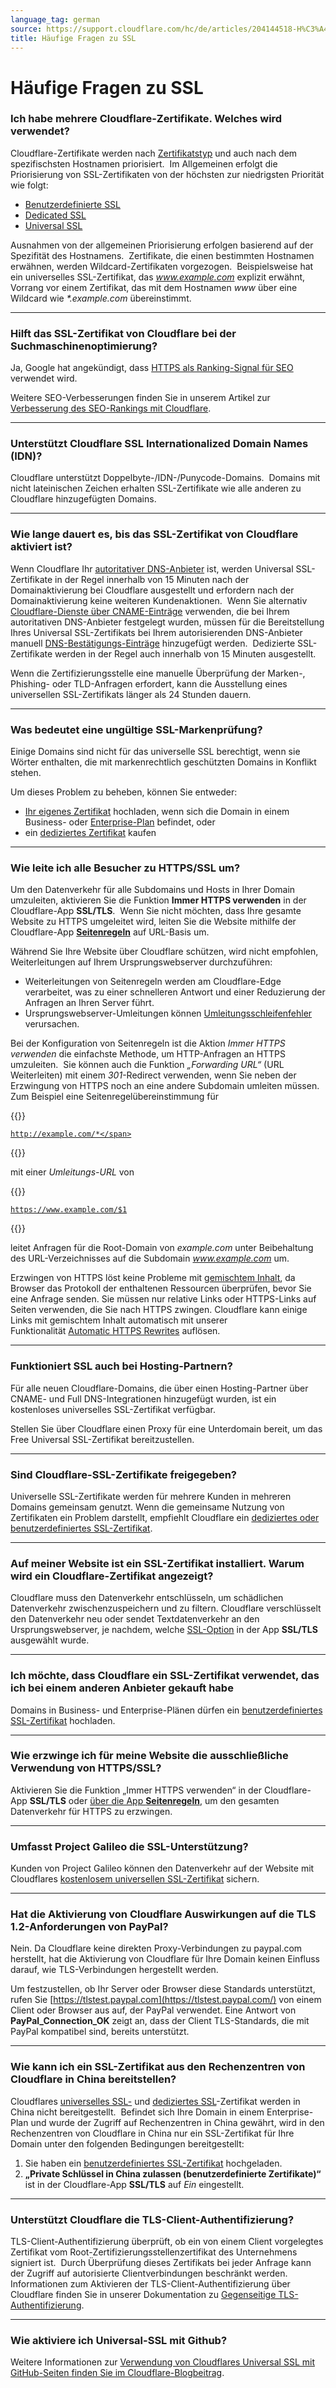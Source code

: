 ```yaml
---
language_tag: german
source: https://support.cloudflare.com/hc/de/articles/204144518-H%C3%A4ufige-Fragen-zu-SSL
title: Häufige Fragen zu SSL 
---
```


# Häufige Fragen zu SSL 



### Ich habe mehrere Cloudflare-Zertifikate. Welches wird verwendet?

Cloudflare-Zertifikate werden nach [Zertifikatstyp](https://support.cloudflare.com/hc/articles/203295200) und auch nach dem spezifischsten Hostnamen priorisiert.  Im Allgemeinen erfolgt die Priorisierung von SSL-Zertifikaten von der höchsten zur niedrigsten Priorität wie folgt:

-   [Benutzerdefinierte SSL](https://support.cloudflare.com/hc/articles/200170466)
-   [Dedicated SSL](https://support.cloudflare.com/hc/articles/228009108)
-   [Universal SSL](https://support.cloudflare.com/hc/articles/204151138)   

Ausnahmen von der allgemeinen Priorisierung erfolgen basierend auf der Spezifität des Hostnamens.  Zertifikate, die einen bestimmten Hostnamen erwähnen, werden Wildcard-Zertifikaten vorgezogen.  Beispielsweise hat ein universelles SSL-Zertifikat, das _www.example.com_ explizit erwähnt, Vorrang vor einem Zertifikat, das mit dem Hostnamen _www_ über eine Wildcard wie _\*.example.com_ übereinstimmt.  

___

### Hilft das SSL-Zertifikat von Cloudflare bei der Suchmaschinenoptimierung?

Ja, Google hat angekündigt, dass [HTTPS als Ranking-Signal für SEO](http://googleonlinesecurity.blogspot.co.uk/2014/08/https-as-ranking-signal_6.html) verwendet wird.

Weitere SEO-Verbesserungen finden Sie in unserem Artikel zur [Verbesserung des SEO-Rankings mit Cloudflare](https://support.cloudflare.com/hc/en-us/articles/231109348-How-do-I-Improve-SEO-Rankings-On-My-Website-Using-Cloudflare-).

___

### Unterstützt Cloudflare SSL Internationalized Domain Names (IDN)?

Cloudflare unterstützt Doppelbyte-/IDN-/Punycode-Domains.  Domains mit nicht lateinischen Zeichen erhalten SSL-Zertifikate wie alle anderen zu Cloudflare hinzugefügten Domains.

___

### Wie lange dauert es, bis das SSL-Zertifikat von Cloudflare aktiviert ist?

Wenn Cloudflare Ihr [autoritativer DNS-Anbieter](https://www.cloudflare.com/learning/dns/dns-server-types/#authoritative-nameserver) ist, werden Universal SSL-Zertifikate in der Regel innerhalb von 15 Minuten nach der Domainaktivierung bei Cloudflare ausgestellt und erfordern nach der Domainaktivierung keine weiteren Kundenaktionen.  Wenn Sie alternativ [Cloudflare-Dienste über CNAME-Einträge](https://support.cloudflare.com/hc/articles/360020615111) verwenden, die bei Ihrem autoritativen DNS-Anbieter festgelegt wurden, müssen für die Bereitstellung Ihres Universal SSL-Zertifikats bei Ihrem autorisierenden DNS-Anbieter manuell [DNS-Bestätigungs-Einträge](https://support.cloudflare.com/hc/articles/360020615111#h_989980109291544055191509) hinzugefügt werden.  Dedizierte SSL-Zertifikate werden in der Regel auch innerhalb von 15 Minuten ausgestellt.

Wenn die Zertifizierungsstelle eine manuelle Überprüfung der Marken-, Phishing- oder TLD-Anfragen erfordert, kann die Ausstellung eines universellen SSL-Zertifikats länger als 24 Stunden dauern.

___

### Was bedeutet eine ungültige SSL-Markenprüfung?

Einige Domains sind nicht für das universelle SSL berechtigt, wenn sie Wörter enthalten, die mit markenrechtlich geschützten Domains in Konflikt stehen.  

Um dieses Problem zu beheben, können Sie entweder:

-   [Ihr eigenes Zertifikat](https://support.cloudflare.com/hc/en-us/articles/200170466-How-do-I-upload-a-custom-SSL-certificate-Business-or-Enterprise-only-) hochladen, wenn sich die Domain in einem Business- oder [Enterprise-Plan](https://www.cloudflare.com/enterprise-service-request) befindet, oder
-   ein [dediziertes Zertifikat](https://support.cloudflare.com/hc/en-us/articles/228009108-Dedicated-SSL-Certificates) kaufen

___

### Wie leite ich alle Besucher zu HTTPS/SSL um?

Um den Datenverkehr für alle Subdomains und Hosts in Ihrer Domain umzuleiten, aktivieren Sie die Funktion **Immer HTTPS verwenden** in der Cloudflare-App **SSL/TLS**.  Wenn Sie nicht möchten, dass Ihre gesamte Website zu HTTPS umgeleitet wird, leiten Sie die Website mithilfe der Cloudflare-App **[Seitenregeln](https://support.cloudflare.com/hc/en-us/articles/218411427)** auf URL-Basis um.

Während Sie Ihre Website über Cloudflare schützen, wird nicht empfohlen, Weiterleitungen auf Ihrem Ursprungswebserver durchzuführen:

-   Weiterleitungen von Seitenregeln werden am Cloudflare-Edge verarbeitet, was zu einer schnelleren Antwort und einer Reduzierung der Anfragen an Ihren Server führt.
-   Ursprungswebserver-Umleitungen können [Umleitungsschleifenfehler](https://support.cloudflare.com/hc/articles/115000219871) verursachen.

Bei der Konfiguration von Seitenregeln ist die Aktion _Immer HTTPS verwenden_ die einfachste Methode, um HTTP-Anfragen an HTTPS umzuleiten.  Sie können auch die Funktion _„Forwarding URL“_ (URL Weiterleiten) mit einem _301_\-Redirect verwenden, wenn Sie neben der Erzwingung von HTTPS noch an eine andere Subdomain umleiten müssen. Zum Beispiel eine Seitenregelübereinstimmung für


{{<raw>}}<pre class="CodeBlock CodeBlock-with-rows CodeBlock-scrolls-horizontally CodeBlock-is-light-in-light-theme CodeBlock--language-txt" language="txt"><code><span class="CodeBlock--rows"><span class="CodeBlock--rows-content"><span class="CodeBlock--row"><span class="CodeBlock--row-indicator"></span><div class="CodeBlock--row-content"><span class="CodeBlock--token-plain">http://example.com/*</span></div></span></span></span></code></pre>{{</raw>}}

mit einer _Umleitungs-URL_ von


{{<raw>}}<pre class="CodeBlock CodeBlock-with-rows CodeBlock-scrolls-horizontally CodeBlock-is-light-in-light-theme CodeBlock--language-txt" language="txt"><code><span class="CodeBlock--rows"><span class="CodeBlock--rows-content"><span class="CodeBlock--row"><span class="CodeBlock--row-indicator"></span><div class="CodeBlock--row-content"><span class="CodeBlock--token-plain">https://www.example.com/$1</span></div></span></span></span></code></pre>{{</raw>}}

leitet Anfragen für die Root-Domain von _example.com_ unter Beibehaltung des URL-Verzeichnisses auf die Subdomain _www.example.com_ um.

Erzwingen von HTTPS löst keine Probleme mit [gemischtem Inhalt](https://support.cloudflare.com/hc/en-us/articles/200170476-How-do-I-fix-the-SSL-Mixed-Content-Error-Message-), da Browser das Protokoll der enthaltenen Ressourcen überprüfen, bevor Sie eine Anfrage senden. Sie müssen nur relative Links oder HTTPS-Links auf Seiten verwenden, die Sie nach HTTPS zwingen. Cloudflare kann einige Links mit gemischtem Inhalt automatisch mit unserer Funktionalität [Automatic HTTPS Rewrites](https://support.cloudflare.com/hc/en-us/articles/227227647-How-do-I-use-Automatic-HTTPS-Rewrites-) auflösen.

___

### Funktioniert SSL auch bei Hosting-Partnern?

Für alle neuen Cloudflare-Domains, die über einen Hosting-Partner über CNAME- und Full DNS-Integrationen hinzugefügt wurden, ist ein kostenloses universelles SSL-Zertifikat verfügbar.

Stellen Sie über Cloudflare einen Proxy für eine Unterdomain bereit, um das Free Universal SSL-Zertifikat bereitzustellen.

___

### Sind Cloudflare-SSL-Zertifikate freigegeben?

Universelle SSL-Zertifikate werden für mehrere Kunden in mehreren Domains gemeinsam genutzt. Wenn die gemeinsame Nutzung von Zertifikaten ein Problem darstellt, empfiehlt Cloudflare ein [dediziertes oder benutzerdefiniertes SSL-Zertifikat](https://support.cloudflare.com/hc/articles/203295200).

___

### Auf meiner Website ist ein SSL-Zertifikat installiert. Warum wird ein Cloudflare-Zertifikat angezeigt?

Cloudflare muss den Datenverkehr entschlüsseln, um schädlichen Datenverkehr zwischenzuspeichern und zu filtern. Cloudflare verschlüsselt den Datenverkehr neu oder sendet Textdatenverkehr an den Ursprungswebserver, je nachdem, welche [SSL-Option](https://support.cloudflare.com/hc/articles/200170416) in der App **SSL/TLS** ausgewählt wurde.

___

### Ich möchte, dass Cloudflare ein SSL-Zertifikat verwendet, das ich bei einem anderen Anbieter gekauft habe

Domains in Business- und Enterprise-Plänen dürfen ein [benutzerdefiniertes SSL-Zertifikat](https://support.cloudflare.com/hc/articles/200170466) hochladen.

___

### Wie erzwinge ich für meine Website die ausschließliche Verwendung von HTTPS/SSL?

Aktivieren Sie die Funktion „Immer HTTPS verwenden“ in der Cloudflare-App **SSL/TLS** oder [über die App **Seitenregeln**](https://support.cloudflare.com/hc/articles/200170536), um den gesamten Datenverkehr für HTTPS zu erzwingen.

___

### Umfasst Project Galileo die SSL-Unterstützung?

Kunden von Project Galileo können den Datenverkehr auf der Website mit Cloudflares [kostenlosem universellen SSL-Zertifikat](https://www.cloudflare.com/ssl) sichern.

___

### Hat die Aktivierung von Cloudflare Auswirkungen auf die TLS 1.2-Anforderungen von PayPal?

Nein. Da Cloudflare keine direkten Proxy-Verbindungen zu paypal.com herstellt, hat die Aktivierung von Cloudflare für Ihre Domain keinen Einfluss darauf, wie TLS-Verbindungen hergestellt werden.

Um festzustellen, ob Ihr Server oder Browser diese Standards unterstützt, rufen Sie [https://tlstest.paypal.com](https://tlstest.paypal.com/) von einem Client oder Browser aus auf, der PayPal verwendet. Eine Antwort von **PayPal\_Connection\_OK** zeigt an, dass der Client TLS-Standards, die mit PayPal kompatibel sind, bereits unterstützt.

___

### Wie kann ich ein SSL-Zertifikat aus den Rechenzentren von Cloudflare in China bereitstellen?

Cloudflares [universelles SSL-](https://support.cloudflare.com/hc/articles/204151138) und [dediziertes SSL](https://support.cloudflare.com/hc/articles/228009108)\-Zertifikat werden in China nicht bereitgestellt.  Befindet sich Ihre Domain in einem Enterprise-Plan und wurde der Zugriff auf Rechenzentren in China gewährt, wird in den Rechenzentren von Cloudflare in China nur ein SSL-Zertifikat für Ihre Domain unter den folgenden Bedingungen bereitgestellt:

1.  Sie haben ein [benutzerdefiniertes SSL-Zertifikat](https://support.cloudflare.com/hc/articles/200170466) hochgeladen.
2.  **„Private Schlüssel in China zulassen (benutzerdefinierte Zertifikate)“** ist in der Cloudflare-App **SSL/TLS** auf _Ein_ eingestellt.

___

### Unterstützt Cloudflare die TLS-Client-Authentifizierung?

TLS-Client-Authentifizierung überprüft, ob ein von einem Client vorgelegtes Zertifikat vom Root-Zertifizierungsstellenzertifikat des Unternehmens signiert ist.  Durch Überprüfung dieses Zertifikats bei jeder Anfrage kann der Zugriff auf autorisierte Clientverbindungen beschränkt werden.  Informationen zum Aktivieren der TLS-Client-Authentifizierung über Cloudflare finden Sie in unserer Dokumentation zu [Gegenseitige TLS-Authentifizierung](https://developers.cloudflare.com/access/setting-up-access/mtls/).

___

### Wie aktiviere ich Universal-SSL mit Github?  

Weitere Informationen zur [Verwendung von Cloudflares Universal SSL mit GitHub-Seiten finden Sie im Cloudflare-Blogbeitrag](https://blog.cloudflare.com/secure-and-fast-github-pages-with-cloudflare/).

